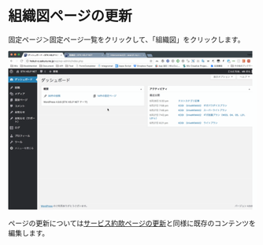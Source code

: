 # 組織図ページの更新

固定ページ＞固定ページ一覧をクリックして、「組織図」をクリックします。

![](../.gitbook/assets/2018-06-29-18.54.07.gif)

ページの更新については[サービス約款ページの更新](../pjino/sbisupjino.md)と同様に既存のコンテンツを編集します。


